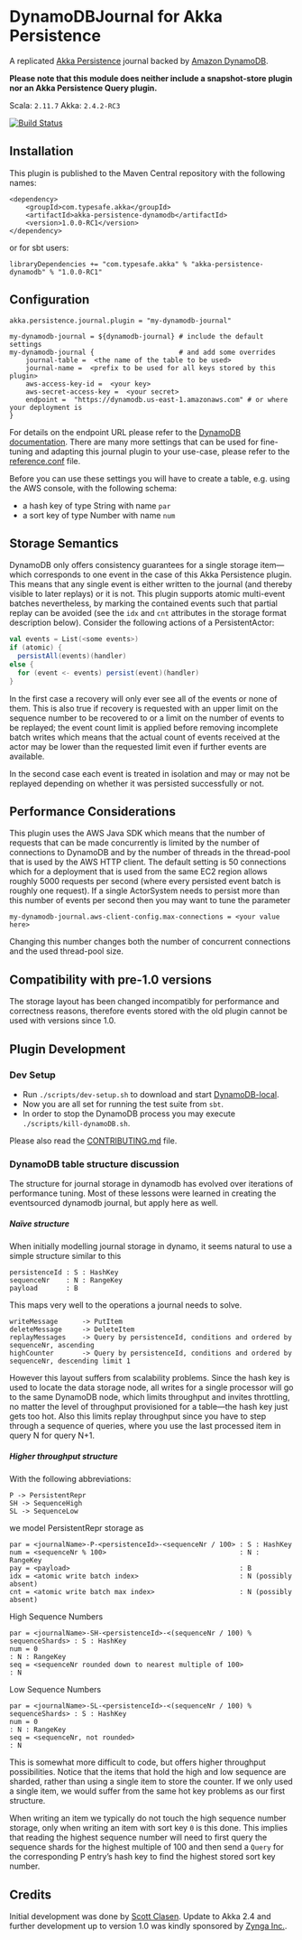 DynamoDBJournal for Akka Persistence
====================================

A replicated [Akka Persistence](http://doc.akka.io/docs/akka/2.4.0/scala/persistence.html) journal backed by
[Amazon DynamoDB](http://aws.amazon.com/dynamodb/).

**Please note that this module does neither include a snapshot-store plugin nor an Akka Persistence Query plugin.**

Scala: `2.11.7`  Akka: `2.4.2-RC3`

[![Build Status](https://travis-ci.org/akka/akka-persistence-dynamodb.svg?branch=master)](https://travis-ci.org/akka/akka-persistence-dynamodb)

Installation
------------

This plugin is published to the Maven Central repository with the following names:

~~~
<dependency>
    <groupId>com.typesafe.akka</groupId>
    <artifactId>akka-persistence-dynamodb</artifactId>
    <version>1.0.0-RC1</version>
</dependency>
~~~

or for sbt users:

~~~
libraryDependencies += "com.typesafe.akka" % "akka-persistence-dynamodb" % "1.0.0-RC1"
~~~

Configuration
-------------

~~~
akka.persistence.journal.plugin = "my-dynamodb-journal"

my-dynamodb-journal = ${dynamodb-journal} # include the default settings
my-dynamodb-journal {                     # and add some overrides
    journal-table =  <the name of the table to be used>
    journal-name =  <prefix to be used for all keys stored by this plugin>
    aws-access-key-id =  <your key>
    aws-secret-access-key =  <your secret>
    endpoint =  "https://dynamodb.us-east-1.amazonaws.com" # or where your deployment is
}
~~~

For details on the endpoint URL please refer to the [DynamoDB documentation](http://docs.aws.amazon.com/general/latest/gr/rande.html#ddb_region). There are many more settings that can be used for fine-tuning and adapting this journal plugin to your use-case, please refer to the [reference.conf](https://github.com/akka/akka-persistence-dynamodb/blob/master/src/main/resources/reference.conf) file.

Before you can use these settings you will have to create a table, e.g. using the AWS console, with the following schema:

  * a hash key of type String with name `par`
  * a sort key of type Number with name `num`

Storage Semantics
-----------------

DynamoDB only offers consistency guarantees for a single storage item—which corresponds to one event in the case of this Akka Persistence plugin. This means that any single event is either written to the journal (and thereby visible to later replays) or it is not. This plugin supports atomic multi-event batches nevertheless, by marking the contained events such that partial replay can be avoided (see the `idx` and `cnt` attributes in the storage format description below). Consider the following actions of a PersistentActor:

~~~scala
val events = List(<some events>)
if (atomic) {
  persistAll(events)(handler)
else {
  for (event <- events) persist(event)(handler)
}
~~~

In the first case a recovery will only ever see all of the events or none of them. This is also true if recovery is requested with an upper limit on the sequence number to be recovered to or a limit on the number of events to be replayed; the event count limit is applied before removing incomplete batch writes which means that the actual count of events received at the actor may be lower than the requested limit even if further events are available.

In the second case each event is treated in isolation and may or may not be replayed depending on whether it was persisted successfully or not.

Performance Considerations
--------------------------

This plugin uses the AWS Java SDK which means that the number of requests that can be made concurrently is limited by the number of connections to DynamoDB and by the number of threads in the thread-pool that is used by the AWS HTTP client. The default setting is 50 connections which for a deployment that is used from the same EC2 region allows roughly 5000 requests per second (where every persisted event batch is roughly one request). If a single ActorSystem needs to persist more than this number of events per second then you may want to tune the parameter

~~~
my-dynamodb-journal.aws-client-config.max-connections = <your value here>
~~~

Changing this number changes both the number of concurrent connections and the used thread-pool size.

Compatibility with pre-1.0 versions
-----------------------------------

The storage layout has been changed incompatibly for performance and correctness reasons, therefore events stored with the old plugin cannot be used with versions since 1.0.

Plugin Development
------------------

### Dev Setup

* Run `./scripts/dev-setup.sh` to download and start [DynamoDB-local](http://docs.aws.amazon.com/amazondynamodb/latest/developerguide/Tools.DynamoDBLocal.html).
* Now you are all set for running the test suite from `sbt`.
* In order to stop the DynamoDB process you may execute `./scripts/kill-dynamoDB.sh`.

Please also read the [CONTRIBUTING.md](CONTRIBUTING.md) file.

### DynamoDB table structure discussion

The structure for journal storage in dynamodb has evolved over iterations of performance tuning. Most of these lessons were learned in creating the eventsourced dynamodb journal, but apply here as well.

##### Naïve structure

When initially modelling journal storage in dynamo, it seems natural to use a simple structure similar to this

```
persistenceId : S : HashKey
sequenceNr    : N : RangeKey
payload       : B
```

This maps very well to the operations a journal needs to solve.

```
writeMessage      -> PutItem
deleteMessage     -> DeleteItem
replayMessages    -> Query by persistenceId, conditions and ordered by sequenceNr, ascending
highCounter       -> Query by persistenceId, conditions and ordered by sequenceNr, descending limit 1
```

However this layout suffers from scalability problems. Since the hash key is used to locate the data storage node, all writes for a single processor will go to the same DynamoDB node, which limits throughput and invites throttling, no matter the level of throughput provisioned for a table—the hash key just gets too hot. Also this limits replay throughput since you have to step through a sequence of queries, where you use the last processed item in query N for query N+1.

##### Higher throughput structure

With the following abbreviations:

~~~
P -> PersistentRepr
SH -> SequenceHigh
SL -> SequenceLow
~~~

we model PersistentRepr storage as

~~~
par = <journalName>-P-<persistenceId>-<sequenceNr / 100> : S : HashKey
num = <sequenceNr % 100>                                 : N : RangeKey
pay = <payload>                                          : B
idx = <atomic write batch index>                         : N (possibly absent)
cnt = <atomic write batch max index>                     : N (possibly absent)
~~~

High Sequence Numbers

~~~
par = <journalName>-SH-<persistenceId>-<(sequenceNr / 100) % sequenceShards> : S : HashKey
num = 0                                                                      : N : RangeKey
seq = <sequenceNr rounded down to nearest multiple of 100>                   : N
~~~

Low Sequence Numbers

~~~
par = <journalName>-SL-<persistenceId>-<(sequenceNr / 100) % sequenceShards> : S : HashKey
num = 0                                                                      : N : RangeKey
seq = <sequenceNr, not rounded>                                              : N
~~~

This is somewhat more difficult to code, but offers higher throughput possibilities. Notice that the items that hold the high and low sequence are sharded, rather than using a single item to store the counter. If we only used a single item, we would suffer from the same hot key problems as our first structure.

When writing an item we typically do not touch the high sequence number storage, only when writing an item with sort key `0` is this done. This implies that reading the highest sequence number will need to first query the sequence shards for the highest multiple of 100 and then send a `Query` for the corresponding P entry’s hash key to find the highest stored sort key number.

Credits
-------

Initial development was done by [Scott Clasen](https://github.com/sclasen/akka-persistence-dynamodb). Update to Akka 2.4 and further development up to version 1.0 was kindly sponsored by [Zynga Inc.](https://www.zynga.com/).
